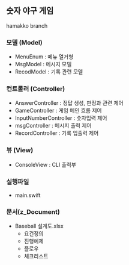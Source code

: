 ## 숫자 야구 게임
hamakko branch

### 모델 (Model)
- MenuEnum : 메뉴 열거형
- MsgModel : 메시지 모델
- RecodModel : 기록 관련 모델

### 컨트롤러 (Controller)
- AnswerController : 정답 생성, 판정과 관련 제어
- GameController : 게임 메인 흐름 제어
- InputNumberController : 숫자입력 제어
- msgController : 메시지 출력 제어
- RecordController :  기록 입출력 제어

### 뷰 (View)
- ConsoleView : CLI 출력부

### 실행파일
- main.swift

### 문서(z_Document)
- Baseball 설계도.xlsx
    - 요건정의
    - 진행예제
    - 플로우
    - 체크리스트